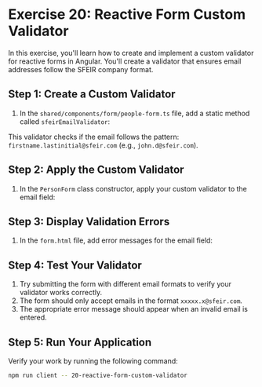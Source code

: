# Exercise 20: Reactive Form Custom Validator

In this exercise, you'll learn how to create and implement a custom validator for reactive forms in Angular. You'll create a validator that ensures email addresses follow the SFEIR company format.

## Step 1: Create a Custom Validator

1. In the `shared/components/form/people-form.ts` file, add a static method called `sfeirEmailValidator`:

This validator checks if the email follows the pattern: `firstname.lastinitial@sfeir.com` (e.g., `john.d@sfeir.com`).

## Step 2: Apply the Custom Validator

1. In the `PersonForm` class constructor, apply your custom validator to the email field:

## Step 3: Display Validation Errors

1. In the `form.html` file, add error messages for the email field:

## Step 4: Test Your Validator

1. Try submitting the form with different email formats to verify your validator works correctly.
2. The form should only accept emails in the format `xxxxx.x@sfeir.com`.
3. The appropriate error message should appear when an invalid email is entered.

## Step 5: Run Your Application

Verify your work by running the following command:

```bash
npm run client -- 20-reactive-form-custom-validator
```
